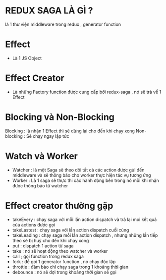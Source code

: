 # REDUX SAGA LÀ GÌ ?

là 1 thư viện middleware trong redux , generator function

# Effect

- Là 1 JS Object

# Effect Creator

- Là những Factory function được cung cấp bởi redux-saga , nó sẽ trả về 1 Effect

# Blocking và Non-Blocking

Blocking : là nhận 1 Effect thì sẽ dừng lại cho đến khi chạy xong
Non-blocking : Sẽ chạy ngay lập tức

# Watch và Worker

- Watcher : là một Saga sẽ theo dõi tất cả các action được gửi đến middleware và sẽ thông báo cho worker thực hiện tác vụ tương ứng
- Worker : Là 1 saga sẽ thực thi các hành động bên trong nó mỗi khi nhận được thông báo từ watcher

# Effect creator thường gặp

- takeEvery : chạy saga với mỗi lần action dispatch và trả lại mọi kết quả của actions được gọi
- takeLastest : chạy saga với lần action dispatch cuối cùng
- takeLeading : chạy saga mỗi lần action dispatch , nhưng những lần tiếp theo sẽ bị huỷ cho đến khi chạy xong
- put : dispatch 1 action từ saga
- take : nó sẽ hoạt động theo watcher và worker
- call ; gọi function trong redux saga
- fork : để gọi 1 generator function , nó chạy độc lập
- throttle : đảm bảo chỉ chạy saga trong 1 khoảng thời gian
- debounce : nó sẽ đợi trong khoảng thời gian sẽ gọi
